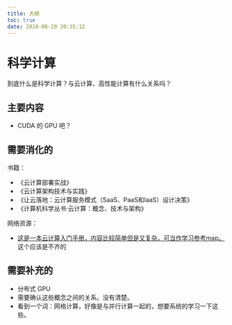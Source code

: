 ```yaml
---
title: 大纲
toc: true
date: 2018-06-20 20:35:12
---
```

# 科学计算

到底什么是科学计算？与云计算、高性能计算有什么关系吗？

## 主要内容

- CUDA 的 GPU 吧？





## 需要消化的

书籍：

- 《云计算部署实战》
- 《云计算架构技术与实践》
- 《让云落地：云计算服务模式（SaaS、PaaS和IaaS）设计决策》
- 《计算机科学丛书·云计算：概念、技术与架构》


网络资源：

- [这是一本云计算入门手册，内容比较简单但是又复杂，可当作学习参考map。](https://inthecloud.readthedocs.io/zh_CN/master/posts/about.html) 这个应该是不齐的



## 需要补充的

- 分布式 GPU
- 需要确认这些概念之间的关系。没有清楚。
- 看到一个词：网格计算，好像是与并行计算一起的，想要系统的学习一下这些。
